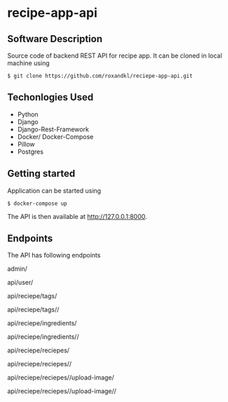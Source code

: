 # recipe-app-api

## Software Description
Source code of backend REST API for recipe app. It can be cloned in local machine using
```
$ git clone https://github.com/roxandkl/reciepe-app-api.git
```

## Techonlogies Used
* Python
* Django
* Django-Rest-Framework
* Docker/ Docker-Compose
* Pillow
* Postgres

## Getting started
Application can be started using 
```
$ docker-compose up
```
The API is then available at http://127.0.0.1:8000.

## Endpoints
The API has following endpoints

admin/

api/user/ 

api/reciepe/tags/

api/reciepe/tags/<int>/

api/reciepe/ingredients/

api/reciepe/ingredients/<int>/

api/reciepe/reciepes/

api/reciepe/reciepes/<int>/

api/reciepe/reciepes/<int>/upload-image/

api/reciepe/reciepes/<int>/upload-image/<int>/
